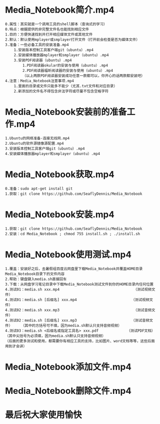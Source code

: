 # Media_Notebook简介.mp4
    0.属性：其实就是一个调用工具的shell脚本（查询式的学习）
    0.特点：根据提供的非完整文件名也能找到相应文件
    1.目的：方便快速找到并打开相应媒体文件或其他文件
    2.默认：默认使用mplayer或smplayer打开文件（打开前会检查是否为媒体文件）
    3.准备：一些必备工具的安装准备.mp4
        1.安装版本控制工具客户端git（ubuntu）.mp4
        2.安装媒体播放器mplayer和smplayer（ubuntu）.mp4
        3.安装PDF阅读器（ubuntu）.mp4
            1.PDF阅读器okular的安装与使用（ubuntu）.mp4
            2.PDF阅读器福昕阅读器的安装与使用（ubuntu）.mp4
            （以上两款PDF阅读器安装成功任意一款都可以，你开心的话两款都安装吧）
    4.注意：Media_Notebook注意事项.mp4
        1.里面的目录或文件只能多不能少（尤其.txt文件和对应目录）
        2.新添加的文件名不得包含非法字符或尽量不包含空格字符

# Media_Notebook安装前的准备工作.mp4
    1.Ubuntu的网络准备-连接无线网.mp4
    2.Ubuntu的软件源镜像源配置.mp4
    3.安装版本控制工具客户端git（ubuntu）.mp4
    4.安装媒体播放器mplayer和smplayer（ubuntu）.mp4

# Media_Notebook获取.mp4
    0.准备：sudo apt-get install git
    1.获取：git clone https://github.com/SeaflyDennis/Media_Notebook

# Media_Notebook安装.mp4
    1.获取：git clone https://github.com/SeaflyDennis/Media_Notebook
    2.安装：cd Media_Notebook ; chmod 755 install.sh ; ./install.sh

# Media_Notebook使用测试.mp4
    1.覆盖：安装好之后，去暑假组百度云网盘里下载Media_Notebook并覆盖HOME目录Media_Notebook目录下的文件内容
    2.帮助：键盘键入media.sh直接回车
    3.下载：从网盘学习笔记目录中下载Media_Notebook测试文件到你的HOME目录内任何位置
    4.测试01：media.sh xxx.mp4                                  （测试视频文件）
    4.测试01：media.sh [后缀名] xxx.mp4                         （测试视频文件）
    4.测试02：media.sh xxx.mp3                                  （测试音频文件）
    4.测试02：media.sh [后缀名] xxx.mp3                         （测试音频文件）    （其中的方括号可不填，因为media.sh默认只支持音频视频）
    4.测试03：media.sh <后缀名或指定工具名> xxx.pdf             （测试PDF文档）     （其中尖括号为必须填，因为media.sh默认只支持音频视频）
    （后面的更多测试和使用，都需要你有相应工具的支持，比如图片、word文档等等，这些后面用到才会讲）

# Media_Notebook添加文件.mp4


# Media_Notebook删除文件.mp4


# 最后祝大家使用愉快
